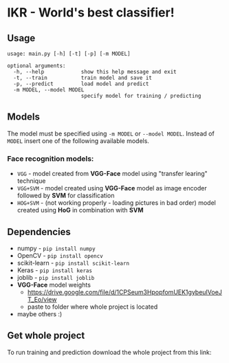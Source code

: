 # IKR - World's best classifier!

## Usage
```
usage: main.py [-h] [-t] [-p] [-m MODEL]

optional arguments:
  -h, --help            show this help message and exit
  -t, --train           train model and save it
  -p, --predict         load model and predict
  -m MODEL, --model MODEL
                        specify model for training / predicting
```

## Models

The model must be specified using `-m MODEL` or `--model MODEL`. Instead of `MODEL` insert one of the following available models.

### Face recognition models:
* `VGG` - model created from **VGG-Face** model using "transfer learing" technique
* `VGG+SVM` - model created using **VGG-Face** model as image encoder followed by **SVM** for classification
* `HOG+SVM` - (not working properly - loading pictures in bad order) model created using **HoG** in combination with **SVM**


## Dependencies

* numpy - `pip install numpy`
* OpenCV - `pip install opencv`
* scikit-learn - `pip install scikit-learn`
* Keras - `pip install keras`
* joblib - `pip install joblib`
* **VGG-Face** model weights 
  * https://drive.google.com/file/d/1CPSeum3HpopfomUEK1gybeuIVoeJT_Eo/view 
  * paste to folder where whole project is located
* maybe others :)

## Get whole project

To run training and prediction download the whole project from this link:
